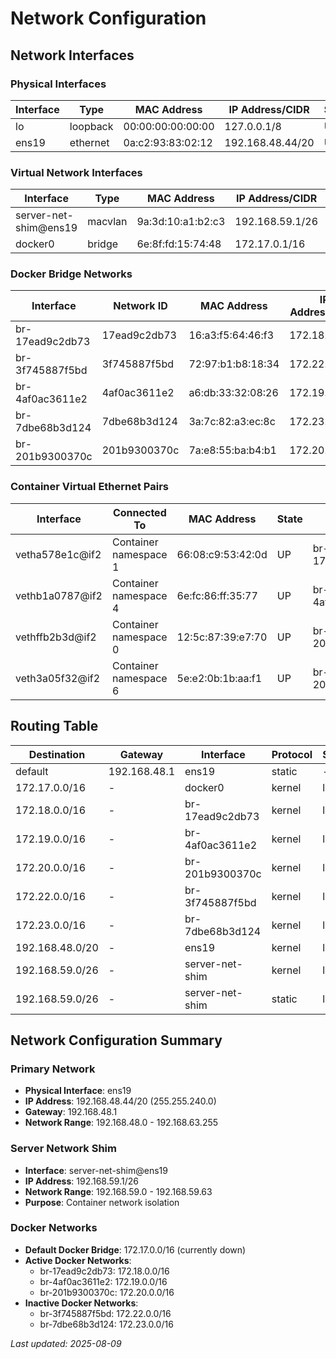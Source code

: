 # Network Configuration

## Network Interfaces

### Physical Interfaces

| Interface | Type | MAC Address | IP Address/CIDR | State | MTU |
|-----------|------|-------------|-----------------|-------|-----|
| lo | loopback | 00:00:00:00:00:00 | 127.0.0.1/8 | UP | 65536 |
| ens19 | ethernet | 0a:c2:93:83:02:12 | 192.168.48.44/20 | UP | 1500 |

### Virtual Network Interfaces

| Interface | Type | MAC Address | IP Address/CIDR | State | MTU |
|-----------|------|-------------|-----------------|-------|-----|
| server-net-shim@ens19 | macvlan | 9a:3d:10:a1:b2:c3 | 192.168.59.1/26 | UP | 1500 |
| docker0 | bridge | 6e:8f:fd:15:74:48 | 172.17.0.1/16 | DOWN | 1500 |

### Docker Bridge Networks

| Interface | Network ID | MAC Address | IP Address/CIDR | State | MTU |
|-----------|------------|-------------|-----------------|-------|-----|
| br-17ead9c2db73 | 17ead9c2db73 | 16:a3:f5:64:46:f3 | 172.18.0.1/16 | UP | 1500 |
| br-3f745887f5bd | 3f745887f5bd | 72:97:b1:b8:18:34 | 172.22.0.1/16 | DOWN | 1500 |
| br-4af0ac3611e2 | 4af0ac3611e2 | a6:db:33:32:08:26 | 172.19.0.1/16 | UP | 1500 |
| br-7dbe68b3d124 | 7dbe68b3d124 | 3a:7c:82:a3:ec:8c | 172.23.0.1/16 | DOWN | 1500 |
| br-201b9300370c | 201b9300370c | 7a:e8:55:ba:b4:b1 | 172.20.0.1/16 | UP | 1500 |

### Container Virtual Ethernet Pairs

| Interface | Connected To | MAC Address | State | Bridge |
|-----------|--------------|-------------|-------|--------|
| vetha578e1c@if2 | Container namespace 1 | 66:08:c9:53:42:0d | UP | br-17ead9c2db73 |
| vethb1a0787@if2 | Container namespace 4 | 6e:fc:86:ff:35:77 | UP | br-4af0ac3611e2 |
| vethffb2b3d@if2 | Container namespace 0 | 12:5c:87:39:e7:70 | UP | br-201b9300370c |
| veth3a05f32@if2 | Container namespace 6 | 5e:e2:0b:1b:aa:f1 | UP | br-201b9300370c |

## Routing Table

| Destination | Gateway | Interface | Protocol | Scope | Metric |
|-------------|---------|-----------|----------|-------|--------|
| default | 192.168.48.1 | ens19 | static | - | - |
| 172.17.0.0/16 | - | docker0 | kernel | link | linkdown |
| 172.18.0.0/16 | - | br-17ead9c2db73 | kernel | link | - |
| 172.19.0.0/16 | - | br-4af0ac3611e2 | kernel | link | - |
| 172.20.0.0/16 | - | br-201b9300370c | kernel | link | - |
| 172.22.0.0/16 | - | br-3f745887f5bd | kernel | link | linkdown |
| 172.23.0.0/16 | - | br-7dbe68b3d124 | kernel | link | linkdown |
| 192.168.48.0/20 | - | ens19 | kernel | link | - |
| 192.168.59.0/26 | - | server-net-shim | kernel | link | - |
| 192.168.59.0/26 | - | server-net-shim | static | link | 100 |

## Network Configuration Summary

### Primary Network
- **Physical Interface**: ens19
- **IP Address**: 192.168.48.44/20 (255.255.240.0)
- **Gateway**: 192.168.48.1
- **Network Range**: 192.168.48.0 - 192.168.63.255

### Server Network Shim
- **Interface**: server-net-shim@ens19
- **IP Address**: 192.168.59.1/26
- **Network Range**: 192.168.59.0 - 192.168.59.63
- **Purpose**: Container network isolation

### Docker Networks
- **Default Docker Bridge**: 172.17.0.0/16 (currently down)
- **Active Docker Networks**:
  - br-17ead9c2db73: 172.18.0.0/16
  - br-4af0ac3611e2: 172.19.0.0/16
  - br-201b9300370c: 172.20.0.0/16
- **Inactive Docker Networks**:
  - br-3f745887f5bd: 172.22.0.0/16
  - br-7dbe68b3d124: 172.23.0.0/16

*Last updated: 2025-08-09*